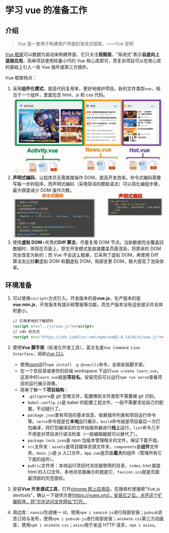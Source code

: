 # 学习 vue 的准备工作

## 介绍

> Vue 是一套用于构建用户界面的渐进式框架。——Vue 官网

[Vue 框架](https://cn.vuejs.org/)可以数据为驱动来构建界面，它只关注**视图层**。“渐进式”表示**自底向上逐层应用**，简单项目使用轻量小巧的 Vue 核心库即可，而复杂项目可以在核心库的基础上引入一些 Vue 插件或第三方插件。

Vue 框架特点：

1. 采用**组件化模式**，提高代码复用率，更好地维护项目。新的文件类型`vue`，相当于一个组件，里面包含 html、js 和 css 代码。
   ![组件化](./img/学习vue的准备工作/组件化.png)
2. **声明式编码**，让程序员无需直接操作 DOM，提高开发效率。命令式编码需要写每一步的程序，而声明式编码（采用简洁的模板语法）可以简化编程步骤，最大限度减少 DOM 操作次数。
   ![声明式编码](./img/学习vue的准备工作/声明式编码.png)
3. 使用**虚拟 DOM**+优秀的**Diff 算法**，尽量复用 DOM 节点。当新数据完全覆盖旧数据时，体现在页面上，原生开发模式是直接覆盖页面渲染，将原来的 DOM 完全改变为新的；而 Vue 不会这么粗暴，它采用了虚拟 DOM，再使用 Diff 算法去比较**新**虚拟 DOM 和**旧**虚拟 DOM，局部变更 DOM，极大提高了渲染效率。

## 环境准备

1. 可以使用`<script>`方式引入。开发版本的是**vue.js**，生产版本的是**vue.min.js**，开发版本有提示和警报等功能，而生产版本没有这些提示并且体积更小。

   ```html
   // 引用本地的下载好的
   <script src="../js/vue.js"></script>
   // cdn 的方式
   <script src="https://cdn.jsdelivr.net/npm/vue@2.6.14/dist/vue.js"></script>
   ```

2. 使用**Vue 脚手架**（标准化开发工具），英文名是`Vue Command Line Interface`，简称[Vue CLI](https://cli.vuejs.org/zh/)。

   - 使用[npm](/front-end/常用工具/Npm的使用.md)运行`npm install -g @vue/cli`命令，全局安装脚手架。
   - 在一个空目录或者你的前端 workspace 下运行`vue create learn_vue`，这其中的`learn_vue`就是**项目名**。安装完后可以运行`npm run serve`查看项目的运行展示效果。
   - 简单了解一下**项目结构**：
     - `.gitignore`是 git 忽略文件，配置哪些文件类型不需要被 git 识别。
     - `babel.config.js`是 babel 的配置工程文件，一般不需要添加自己的配置，不动就行了。
     - `package.json`里有项目的基本信息、依赖插件列表和项目运行命令等。`serve`命令就是在**本地**运行展示，`build`命令就是项目最后一次打包编译，将打包编译后的文件给服务器进行**线上**运行，`lint`命令几乎不用是对项目进行语法检查（一般编辑器就可以替代了）。
     - `package-lock.json`是 npm 包版本管理相关的文件，保证下载不错。
     - `src`文件夹：`assets`是项目媒体资源文件夹，`components`是**组件**文件夹，`main.js`是 js 入口文件，`App.vue`是页面**最大**的组件（管理所有它下面的组件）。
     - `public`文件夹：本地运行项目时浏览器使用的目录，`index.html`就是 html 的入口文件，本地浏览器展示的就是它，`favicon.ico`就是页面最顶部的页签图标。

3. 安装**Vue 开发调试工具**，打开[chrome 网上应用店](https://chrome.google.com/webstore/category/extensions)，在搜索栏里搜索“Vue.js devtools”，确认一下提供方是[https://vuejs.org]，安装它之后，点开这个扩展程序，将“允许访问文件网址”打开。

4. 周边库：`nanoid`生成唯一 id，使用`npm i nanoid-js`进行局部安装；`pubsub`消息订阅与发布，使用`npm i pubsub-js`进行局部安装；`animate.css`第三方动画库，使用`npm i animate.css`；`axios`用于发送 HTTP 请求，`npm i axios`。
